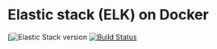 # Elastic stack (ELK) on Docker
[![Elastic Stack version](https://img.shields.io/badge/ELK-7.8.0-blue.svg?style=flat)
[![Build Status](https://travis-ci.com/rkaehdaos/docker-elk.svg?branch=master)](https://travis-ci.com/github/rkaehdaos/docker-elk)
